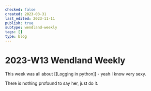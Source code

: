 ```yaml
---
checked: false
created: 2023-03-31
last_edited: 2023-11-11
publish: true
subtype: wendland-weekly
tags: []
type: blog
---
```

# 2023-W13 Wendland Weekly

This week was all about [[Logging in python]] - yeah I know very sexy.

There is nothing profound to say her, just do it.
